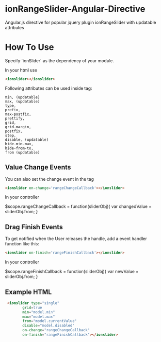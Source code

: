 ionRangeSlider-Angular-Directive
================================

Angular.js directive for popular jquery plugin ionRangeSlider with updatable attributes

How To Use
==========

Specify 'ionSlider' as the dependency of your module.

In your html use 
```html
<ionslider></ionslider>
```

Following attributes can be used inside <ionslider></ionslider> tag:

	min, (updatable)
	max, (updatable)
	type,
	prefix,
	max-postfix,
	prettify,
	grid,
	grid-margin,
	postfix,
	step,
	disable, (updatable)
	hide-min-max,
	hide-from-to,
	from (updatable)
	
Value Change Events
-------------------

You can also set the change event in the tag
```html
<ionslider on-change='rangeChangeCallback'></ionslider>
```
In your controller

$scope.rangeChangeCallback = function(sliderObj){
	var changedValue = sliderObj.from;
}

Drag Finish Events
------------------

To get notified when the User releases the handle, add a event handler function like this:

```html
<ionslider on-finish='rangeFinishCallback'></ionslider>
```
In your controller

$scope.rangeFinishCallback = function(sliderObj){
	var newValue = sliderObj.from;
}

Example HTML
------------

```html
 <ionslider type="single"
        grid=true
        min="model.min"
        max="model.max"
        from="model.currentValue"
        disable="model.disabled"
        on-change="rangeChangeCallback"
        on-finish="rangeFinishCallback"></ionslider>
```
